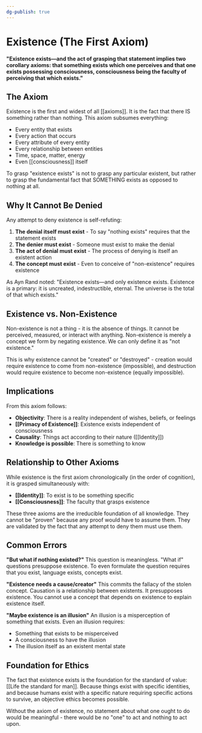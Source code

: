 ```yaml
---
dg-publish: true
---
```

# Existence (The First Axiom)

**"Existence exists—and the act of grasping that statement implies two corollary axioms: that something exists which one perceives and that one exists possessing consciousness, consciousness being the faculty of perceiving that which exists."**

## The Axiom

Existence is the first and widest of all [[axioms]]. It is the fact that there IS something rather than nothing. This axiom subsumes everything:
- Every entity that exists
- Every action that occurs  
- Every attribute of every entity
- Every relationship between entities
- Time, space, matter, energy
- Even [[consciousness]] itself

To grasp "existence exists" is not to grasp any particular existent, but rather to grasp the fundamental fact that SOMETHING exists as opposed to nothing at all.

## Why It Cannot Be Denied

Any attempt to deny existence is self-refuting:

1. **The denial itself must exist** - To say "nothing exists" requires that the statement exists
2. **The denier must exist** - Someone must exist to make the denial
3. **The act of denial must exist** - The process of denying is itself an existent action
4. **The concept must exist** - Even to conceive of "non-existence" requires existence

As Ayn Rand noted: "Existence exists—and only existence exists. Existence is a primary: it is uncreated, indestructible, eternal. The universe is the total of that which exists."

## Existence vs. Non-Existence

Non-existence is not a thing - it is the absence of things. It cannot be perceived, measured, or interact with anything. Non-existence is merely a concept we form by negating existence. We can only define it as "not existence."

This is why existence cannot be "created" or "destroyed" - creation would require existence to come from non-existence (impossible), and destruction would require existence to become non-existence (equally impossible).

## Implications

From this axiom follows:
- **Objectivity**: There is a reality independent of wishes, beliefs, or feelings
- **[[Primacy of Existence]]**: Existence exists independent of consciousness
- **Causality**: Things act according to their nature ([[Identity]])
- **Knowledge is possible**: There is something to know

## Relationship to Other Axioms

While existence is the first axiom chronologically (in the order of cognition), it is grasped simultaneously with:
- **[[Identity]]**: To exist is to be something specific
- **[[Consciousness]]**: The faculty that grasps existence

These three axioms are the irreducible foundation of all knowledge. They cannot be "proven" because any proof would have to assume them. They are validated by the fact that any attempt to deny them must use them.

## Common Errors

**"But what if nothing existed?"**
This question is meaningless. "What if" questions presuppose existence. To even formulate the question requires that you exist, language exists, concepts exist.

**"Existence needs a cause/creator"**
This commits the fallacy of the stolen concept. Causation is a relationship between existents. It presupposes existence. You cannot use a concept that depends on existence to explain existence itself.

**"Maybe existence is an illusion"**
An illusion is a misperception of something that exists. Even an illusion requires:
- Something that exists to be misperceived
- A consciousness to have the illusion
- The illusion itself as an existent mental state

## Foundation for Ethics

The fact that existence exists is the foundation for the standard of value: [[Life the standard for man]]. Because things exist with specific identities, and because humans exist with a specific nature requiring specific actions to survive, an objective ethics becomes possible.

Without the axiom of existence, no statement about what one ought to do would be meaningful - there would be no "one" to act and nothing to act upon.